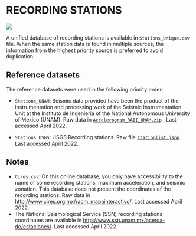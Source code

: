 # RECORDING STATIONS


![](recording_stations.png)

A unified database of recording stations is available in `Stations_Unique.csv` file.
When the same station data is found in multiple sources, the information from the highest priority source is preferred to avoid duplication.


## Reference datasets

The reference datasets were used in the following priority order:

- `Stations_UNAM`: Seismic data provided have been the product of the instrumentation and processing work of the Seismic Instrumentation Unit at the Instituto de Ingenieria of the National Autonomous University of Mexico (UNAM). Raw data in [`Accelerogram_RAII_UNAM.zip`](http://aplicaciones.iingen.unam.mx/AcelerogramasRSM/) . Last accessed April 2022.

- `Stations_USGS`: USGS Recording stations. Raw file [`stationlist.json`](https://earthquake.usgs.gov/product/shakemap/us6000ah9t/atlas/1646889895899/download/stationlist.json). Last accessed April 2022.


## Notes

- `Cires.csv`: On this online database, you only have accessibility to the name of some recording stations, maximum acceleration, and seismic zonation. This database does not present the coordinates of the recording stations. Raw data in http://www.cires.org.mx/racm_mapainteractivo/. Last accessed April 2022.
- The National Seismological Service (SSN) recording stations coordinates are available in http://www.ssn.unam.mx/acerca-de/estaciones/. Last accessed April 2022.